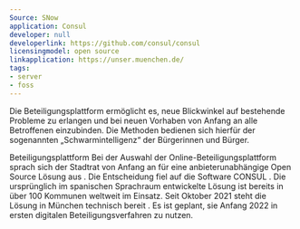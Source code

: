 ```yaml
---
Source: SNow
application: Consul
developer: null
developerlink: https://github.com/consul/consul
licensingmodel: open source
linkapplication: https://unser.muenchen.de/
tags:
- server
- foss
---
```

Die Beteiligungsplattform ermöglicht es, neue Blickwinkel auf bestehende Probleme zu erlangen und bei neuen Vorhaben von Anfang an alle Betroffenen einzubinden. Die Methoden bedienen sich hierfür der sogenannten „Schwarmintelligenz“ der Bürgerinnen und Bürger.


Beteiligungsplattform
Bei der Auswahl der Online-Beteiligungsplattform sprach sich der Stadtrat von Anfang an für eine anbieterunabhängige Open Source Lösung aus . Die Entscheidung fiel auf die Software CONSUL . Die ursprünglich im spanischen Sprachraum entwickelte Lösung ist bereits in über 100 Kommunen weltweit im Einsatz. Seit Oktober 2021 steht die Lösung in München technisch bereit . Es ist geplant, sie Anfang 2022 in ersten digitalen Beteiligungsverfahren zu nutzen.
